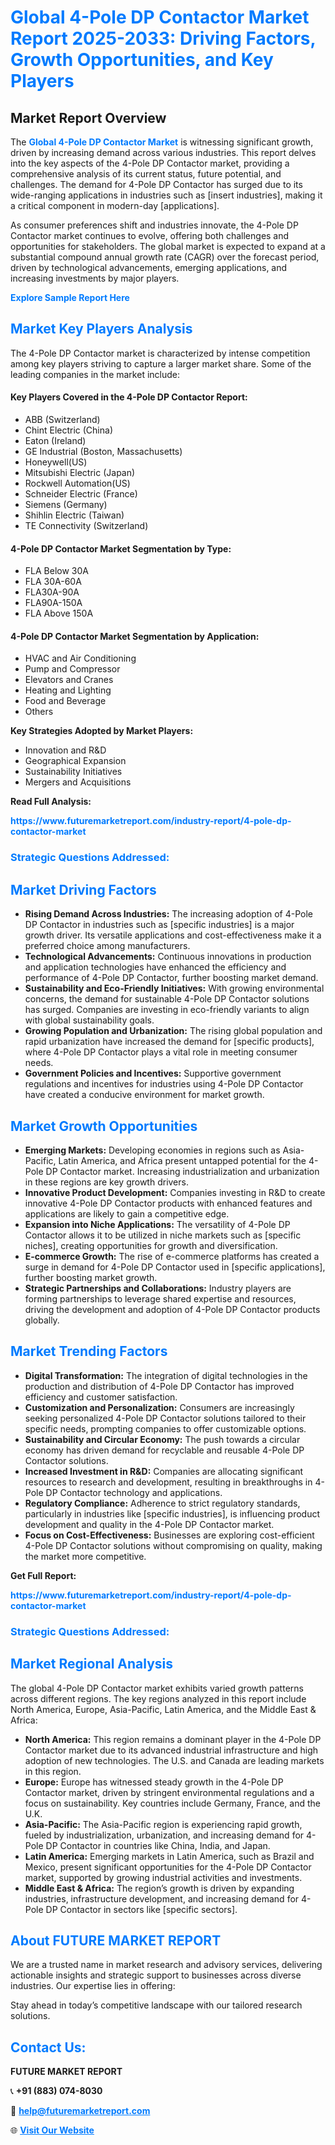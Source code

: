 <h1 style="color: #007BFF;">Global 4-Pole DP Contactor Market Report 2025-2033: Driving Factors, Growth Opportunities, and Key Players</h1>

<section id="overview">
<h2>Market Report Overview</h2>
<p>The <a href="https://www.futuremarketreport.com/industry-report/4-pole-dp-contactor-market" style="color: #007BFF; text-decoration: none;"><strong>Global 4-Pole DP Contactor Market</strong></a> is witnessing significant growth, driven by increasing demand across various industries. This report delves into the key aspects of the 4-Pole DP Contactor market, providing a comprehensive analysis of its current status, future potential, and challenges. The demand for 4-Pole DP Contactor has surged due to its wide-ranging applications in industries such as [insert industries], making it a critical component in modern-day [applications].</p>
<p>As consumer preferences shift and industries innovate, the 4-Pole DP Contactor market continues to evolve, offering both challenges and opportunities for stakeholders. The global market is expected to expand at a substantial compound annual growth rate (CAGR) over the forecast period, driven by technological advancements, emerging applications, and increasing investments by major players.</p>
</section>

<section id="overview">
<p><a href="https://www.futuremarketreport.com/request-sample/reportId=45926" style="color: #007BFF; text-decoration: none;"><strong>Explore Sample Report Here</strong></a></p>
</section>

<section id="key-players">
<h2 style="color: #007BFF;">Market Key Players Analysis</h2>
<p>The 4-Pole DP Contactor market is characterized by intense competition among key players striving to capture a larger market share. Some of the leading companies in the market include:</p>
<h4>Key Players Covered in the 4-Pole DP Contactor Report:</h4>
<ul><li>ABB (Switzerland)</li><li>Chint Electric (China)</li><li>Eaton (Ireland)</li><li>GE Industrial (Boston, Massachusetts)</li><li>Honeywell(US)</li><li>Mitsubishi Electric (Japan)</li><li>Rockwell Automation(US)</li><li>Schneider Electric (France)</li><li>Siemens (Germany)</li><li>Shihlin Electric (Taiwan)</li><li>TE Connectivity (Switzerland)</li></ul>
<h4>4-Pole DP Contactor Market Segmentation by Type:</h4>
<ul><li>FLA Below 30A</li><li>FLA 30A-60A</li><li>FLA30A-90A</li><li>FLA90A-150A</li><li>FLA Above 150A</li></ul>

<h4>4-Pole DP Contactor Market Segmentation by Application:</h4>
<ul><li>HVAC and Air Conditioning</li><li>Pump and Compressor</li><li>Elevators and Cranes</li><li>Heating and Lighting</li><li>Food and Beverage</li><li>Others</li></ul>
<p><strong>Key Strategies Adopted by Market Players:</strong></p>
<ul>
<li>Innovation and R&D</li>
<li>Geographical Expansion</li>
<li>Sustainability Initiatives</li>
<li>Mergers and Acquisitions</li>
</ul>
</section>

<section>
<p><strong>Read Full Analysis: </strong></p><a href="https://www.futuremarketreport.com/industry-report/4-pole-dp-contactor-market" style="color: #007BFF; text-decoration: none;"><strong>https://www.futuremarketreport.com/industry-report/4-pole-dp-contactor-market</strong></a>
<h3 style="color: #007BFF;">Strategic Questions Addressed:</h3>
</section>

<section id="driving-factors">
<h2 style="color: #007BFF;">Market Driving Factors</h2>
<ul>
<li><strong>Rising Demand Across Industries:</strong> The increasing adoption of 4-Pole DP Contactor in industries such as [specific industries] is a major growth driver. Its versatile applications and cost-effectiveness make it a preferred choice among manufacturers.</li>
<li><strong>Technological Advancements:</strong> Continuous innovations in production and application technologies have enhanced the efficiency and performance of 4-Pole DP Contactor, further boosting market demand.</li>
<li><strong>Sustainability and Eco-Friendly Initiatives:</strong> With growing environmental concerns, the demand for sustainable 4-Pole DP Contactor solutions has surged. Companies are investing in eco-friendly variants to align with global sustainability goals.</li>
<li><strong>Growing Population and Urbanization:</strong> The rising global population and rapid urbanization have increased the demand for [specific products], where 4-Pole DP Contactor plays a vital role in meeting consumer needs.</li>
<li><strong>Government Policies and Incentives:</strong> Supportive government regulations and incentives for industries using 4-Pole DP Contactor have created a conducive environment for market growth.</li>
</ul>
</section>

<section id="growth-opportunities">
<h2 style="color: #007BFF;">Market Growth Opportunities</h2>
<ul>
<li><strong>Emerging Markets:</strong> Developing economies in regions such as Asia-Pacific, Latin America, and Africa present untapped potential for the 4-Pole DP Contactor market. Increasing industrialization and urbanization in these regions are key growth drivers.</li>
<li><strong>Innovative Product Development:</strong> Companies investing in R&D to create innovative 4-Pole DP Contactor products with enhanced features and applications are likely to gain a competitive edge.</li>
<li><strong>Expansion into Niche Applications:</strong> The versatility of 4-Pole DP Contactor allows it to be utilized in niche markets such as [specific niches], creating opportunities for growth and diversification.</li>
<li><strong>E-commerce Growth:</strong> The rise of e-commerce platforms has created a surge in demand for 4-Pole DP Contactor used in [specific applications], further boosting market growth.</li>
<li><strong>Strategic Partnerships and Collaborations:</strong> Industry players are forming partnerships to leverage shared expertise and resources, driving the development and adoption of 4-Pole DP Contactor products globally.</li>
</ul>
</section>

<section id="trending-factors">
<h2 style="color: #007BFF;">Market Trending Factors</h2>
<ul>
<li><strong>Digital Transformation:</strong> The integration of digital technologies in the production and distribution of 4-Pole DP Contactor has improved efficiency and customer satisfaction.</li>
<li><strong>Customization and Personalization:</strong> Consumers are increasingly seeking personalized 4-Pole DP Contactor solutions tailored to their specific needs, prompting companies to offer customizable options.</li>
<li><strong>Sustainability and Circular Economy:</strong> The push towards a circular economy has driven demand for recyclable and reusable 4-Pole DP Contactor solutions.</li>
<li><strong>Increased Investment in R&D:</strong> Companies are allocating significant resources to research and development, resulting in breakthroughs in 4-Pole DP Contactor technology and applications.</li>
<li><strong>Regulatory Compliance:</strong> Adherence to strict regulatory standards, particularly in industries like [specific industries], is influencing product development and quality in the 4-Pole DP Contactor market.</li>
<li><strong>Focus on Cost-Effectiveness:</strong> Businesses are exploring cost-efficient 4-Pole DP Contactor solutions without compromising on quality, making the market more competitive.</li>
</ul>
</section>

<section>
<p><strong>Get Full Report: </strong></p><a href="https://www.futuremarketreport.com/industry-report/4-pole-dp-contactor-market" style="color: #007BFF; text-decoration: none;"><strong>https://www.futuremarketreport.com/industry-report/4-pole-dp-contactor-market</strong></a>
<h3 style="color: #007BFF;">Strategic Questions Addressed:</h3>
</section>


<section id="regional-analysis">
<h2 style="color: #007BFF;">Market Regional Analysis</h2>
<p>The global 4-Pole DP Contactor market exhibits varied growth patterns across different regions. The key regions analyzed in this report include North America, Europe, Asia-Pacific, Latin America, and the Middle East & Africa:</p>
<ul>
<li><strong>North America:</strong> This region remains a dominant player in the 4-Pole DP Contactor market due to its advanced industrial infrastructure and high adoption of new technologies. The U.S. and Canada are leading markets in this region.</li>
<li><strong>Europe:</strong> Europe has witnessed steady growth in the 4-Pole DP Contactor market, driven by stringent environmental regulations and a focus on sustainability. Key countries include Germany, France, and the U.K.</li>
<li><strong>Asia-Pacific:</strong> The Asia-Pacific region is experiencing rapid growth, fueled by industrialization, urbanization, and increasing demand for 4-Pole DP Contactor in countries like China, India, and Japan.</li>
<li><strong>Latin America:</strong> Emerging markets in Latin America, such as Brazil and Mexico, present significant opportunities for the 4-Pole DP Contactor market, supported by growing industrial activities and investments.</li>
<li><strong>Middle East & Africa:</strong> The region’s growth is driven by expanding industries, infrastructure development, and increasing demand for 4-Pole DP Contactor in sectors like [specific sectors].</li>
</ul>
</section>

<footer>
<h2 style="color: #007BFF;">About FUTURE MARKET REPORT</h2>
<p>We are a trusted name in market research and advisory services, delivering actionable insights and strategic support to businesses across diverse industries. Our expertise lies in offering:</p>

<p>Stay ahead in today’s competitive landscape with our tailored research solutions.</p>

<h2 style="color: #007BFF;">Contact Us:</h2>
<p><strong>FUTURE MARKET REPORT</strong></p>
<p>📞 <strong>+91 (883) 074-8030</strong></p>
<p>📧 <strong><a href="mailto:help@futuremarketreport.com" style="color: #007BFF;">help@futuremarketreport.com</a></strong></p>
<p>🌐 <strong><a href="https://www.futuremarketreport.com/" style="color: #007BFF;">Visit Our Website</a></strong></p>
</footer>